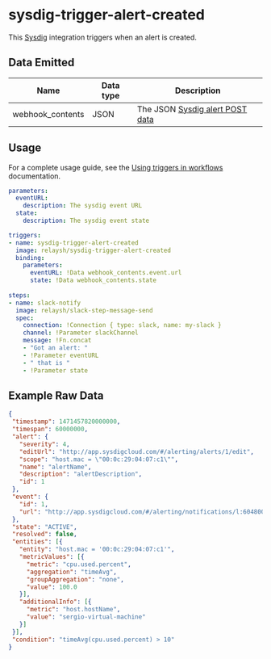 # sysdig-trigger-alert-created

This [Sysdig](https://sysdig.com/) integration triggers when an alert is created.

## Data Emitted

| Name             | Data type | Description                                                                                    |
|------------------|-----------|------------------------------------------------------------------------------------------------|
| webhook_contents | JSON      | The JSON [Sysdig alert POST data](https://docs.sysdig.com/en/configure-a-webhook-channel.html) |

## Usage

For a complete usage guide, see the [Using triggers in workflows](https://relay.sh/docs/using-workflows/using-triggers/) documentation.

```yaml
parameters:
  eventURL:
    description: The sysdig event URL
  state:
    description: The sysdig event state

triggers:
- name: sysdig-trigger-alert-created
  image: relaysh/sysdig-trigger-alert-created
  binding:
    parameters:
      eventURL: !Data webhook_contents.event.url
      state: !Data webhook_contents.state
      
steps:
- name: slack-notify
  image: relaysh/slack-step-message-send
  spec:
    connection: !Connection { type: slack, name: my-slack }
    channel: !Parameter slackChannel
    message: !Fn.concat
    - "Got an alert: "
    - !Parameter eventURL
    - " that is "
    - !Parameter state
```

## Example Raw Data

``` json
{
 "timestamp": 1471457820000000,
 "timespan": 60000000,
 "alert": {
   "severity": 4,
   "editUrl": "http://app.sysdigcloud.com/#/alerting/alerts/1/edit",
   "scope": "host.mac = \"00:0c:29:04:07:c1\"",
   "name": "alertName",
   "description": "alertDescription",
   "id": 1
 },
 "event": {
   "id": 1,
   "url": "http://app.sysdigcloud.com/#/alerting/notifications/l:604800/1/details"
 },
 "state": "ACTIVE",
 "resolved": false,
 "entities": [{
   "entity": "host.mac = '00:0c:29:04:07:c1'",
   "metricValues": [{
     "metric": "cpu.used.percent",
     "aggregation": "timeAvg",
     "groupAggregation": "none",
     "value": 100.0
   }],
   "additionalInfo": [{
     "metric": "host.hostName",
     "value": "sergio-virtual-machine"
   }]
 }],
 "condition": "timeAvg(cpu.used.percent) > 10"
}
```

